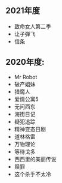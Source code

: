 ## 2021年度
- 致命女人第二季
- 让子弹飞
- 信条

## 2020年度:
- Mr Robot
- 破产姐妹
- 猎魔人
- 爱情公寓5
- 无问西东
- 海街日记
- 疑犯追踪
- 精神变态日剧
- 道林格雷
- 万物理论
- 等待戈多
- 西西里的美丽传说
- 赎罪
- 这个杀手不太冷
